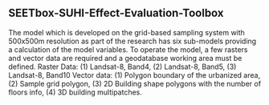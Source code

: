 ## SEETbox-SUHI-Effect-Evaluation-Toolbox

The model which is developed on the grid-based sampling system with 500x500m resolution as part of the research has six sub-models providing a calculation of the model variables. To operate the model, a few rasters and vector data are required and a geodatabase working area must be defined. Raster Data: (1) Landsat-8, Band4, (2) Landsat-8, Band5, (3) Landsat-8, Band10 Vector data: (1) Polygon boundary of the urbanized area, (2) Sample grid polygon, (3) 2D Building shape polygons with the number of floors info, (4) 3D building multipatches.
